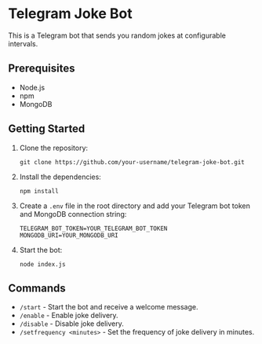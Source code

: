 # Telegram Joke Bot

This is a Telegram bot that sends you random jokes at configurable intervals.

## Prerequisites

* Node.js
* npm
* MongoDB

## Getting Started

1. Clone the repository:
   ```
   git clone https://github.com/your-username/telegram-joke-bot.git
   ```
2. Install the dependencies:
   ```
   npm install
   ```
3. Create a `.env` file in the root directory and add your Telegram bot token and MongoDB connection string:
   ```
   TELEGRAM_BOT_TOKEN=YOUR_TELEGRAM_BOT_TOKEN
   MONGODB_URI=YOUR_MONGODB_URI
   ```
4. Start the bot:
   ```
   node index.js
   ```

## Commands

* `/start` - Start the bot and receive a welcome message.
* `/enable` - Enable joke delivery.
* `/disable` - Disable joke delivery.
* `/setfrequency <minutes>` - Set the frequency of joke delivery in minutes.

